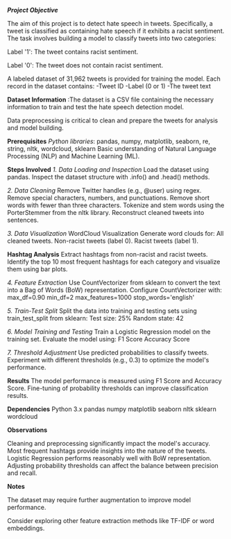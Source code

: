 _**Project Objective**_

The aim of this project is to detect hate speech in tweets. Specifically, a tweet is classified as containing hate speech if it exhibits a racist sentiment. The task involves building a model to classify tweets into two categories:

Label '1': The tweet contains racist sentiment.

Label '0': The tweet does not contain racist sentiment.

A labeled dataset of 31,962 tweets is provided for training the model. Each record in the dataset contains:
-Tweet ID
-Label (0 or 1)
-The tweet text

**Dataset Information** :The dataset is a CSV file containing the necessary information to train and test the hate speech detection model.

Data preprocessing is critical to clean and prepare the tweets for analysis and model building.

**Prerequisites**
_Python libraries_: pandas, numpy, matplotlib, seaborn, re, string, nltk, wordcloud, sklearn
Basic understanding of Natural Language Processing (NLP) and Machine Learning (ML).

**Steps Involved**
_1. Data Loading and Inspection_
Load the dataset using pandas.
Inspect the dataset structure with .info() and .head() methods.

_2. Data Cleaning_
Remove Twitter handles (e.g., @user) using regex.
Remove special characters, numbers, and punctuations.
Remove short words with fewer than three characters.
Tokenize and stem words using the PorterStemmer from the nltk library.
Reconstruct cleaned tweets into sentences.

_3. Data Visualization_
WordCloud Visualization
Generate word clouds for:
All cleaned tweets.
Non-racist tweets (label 0).
Racist tweets (label 1).

**Hashtag Analysis**
Extract hashtags from non-racist and racist tweets.
Identify the top 10 most frequent hashtags for each category and visualize them using bar plots.

_4. Feature Extraction_
Use CountVectorizer from sklearn to convert the text into a Bag of Words (BoW) representation.
Configure CountVectorizer with:
max_df=0.90
min_df=2
max_features=1000
stop_words='english'

_5. Train-Test Split_
Split the data into training and testing sets using train_test_split from sklearn:
Test size: 25%
Random state: 42

_6. Model Training and Testing_
Train a Logistic Regression model on the training set.
Evaluate the model using:
F1 Score
Accuracy Score

_7. Threshold Adjustment_
Use predicted probabilities to classify tweets.
Experiment with different thresholds (e.g., 0.3) to optimize the model's performance.

**Results**
The model performance is measured using F1 Score and Accuracy Score.
Fine-tuning of probability thresholds can improve classification results.

**Dependencies**
Python 3.x
pandas
numpy
matplotlib
seaborn
nltk
sklearn
wordcloud

**Observations**

Cleaning and preprocessing significantly impact the model's accuracy.
Most frequent hashtags provide insights into the nature of the tweets.
Logistic Regression performs reasonably well with BoW representation.
Adjusting probability thresholds can affect the balance between precision and recall.

**Notes**

The dataset may require further augmentation to improve model performance.

Consider exploring other feature extraction methods like TF-IDF or word embeddings.
